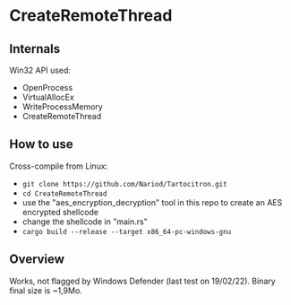 # CreateRemoteThread

## Internals
Win32 API used:
* OpenProcess 
* VirtualAllocEx
* WriteProcessMemory
* CreateRemoteThread


## How to use
Cross-compile from Linux: 
- `git clone https://github.com/Nariod/Tartocitron.git`
- `cd CreateRemoteThread`
- use the "aes_encryption_decryption" tool in this repo to create an AES encrypted shellcode
- change the shellcode in "main.rs"
- `cargo build --release --target x86_64-pc-windows-gnu`


## Overview
Works, not flagged by Windows Defender (last test on 19/02/22). Binary final size is ~1,9Mo.